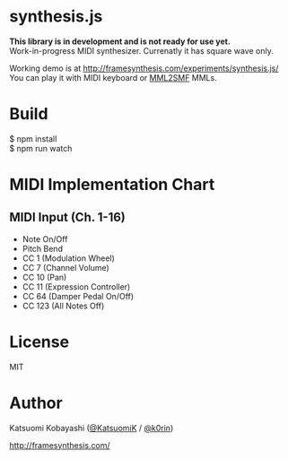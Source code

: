 # synthesis.js

**This library is in development and is not ready for use yet.**  
Work-in-progress MIDI synthesizer. Currenatly it has square wave only.  

Working demo is at http://framesynthesis.com/experiments/synthesis.js/  
You can play it with MIDI keyboard or [MML2SMF](https://github.com/KatsuomiK/mml2smf) MMLs.

# Build

$ npm install  
$ npm run watch

# MIDI Implementation Chart

## MIDI Input (Ch. 1-16)

- Note On/Off
- Pitch Bend
- CC 1 (Modulation Wheel)
- CC 7 (Channel Volume)
- CC 10 (Pan)
- CC 11 (Expression Controller)
- CC 64 (Damper Pedal On/Off)
- CC 123 (All Notes Off)

# License

MIT

# Author

Katsuomi Kobayashi ([@KatsuomiK](https://twitter.com/KatsuomiK) / [@k0rin](https://twitter.com/k0rin))

http://framesynthesis.com/

